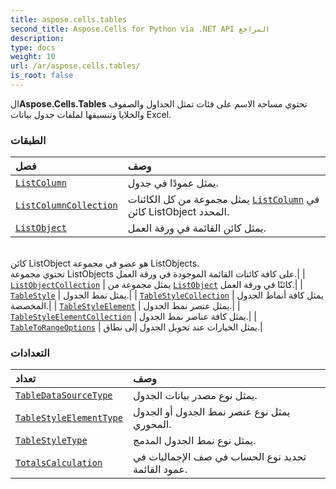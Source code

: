 ```yaml
---
title: aspose.cells.tables
second_title: Aspose.Cells for Python via .NET API المراجع
description:
type: docs
weight: 10
url: /ar/aspose.cells.tables/
is_root: false
---
```

 ال**Aspose.Cells.Tables** تحتوي مساحة الاسم على فئات تمثل الجداول والصفوف والخلايا وتنسيقها لملفات جدول بيانات Excel.

###  الطبقات
| فصل| وصف|
| :- | :- |
| [`ListColumn`](/cells/python-net/ar/aspose.cells.tables/listcolumn) | يمثل عمودًا في جدول.|
| [`ListColumnCollection`](/cells/python-net/ar/aspose.cells.tables/listcolumncollection) | يمثل مجموعة من كل الكائنات [`ListColumn`](/cells/python-net/ar/aspose.cells.tables/listcolumn) في كائن ListObject المحدد.|
| [`ListObject`](/cells/python-net/ar/aspose.cells.tables/listobject) | يمثل كائن القائمة في ورقة العمل.<br/> كائن ListObject هو عضو في مجموعة ListObjects.<br/>تحتوي مجموعة ListObjects على كافة كائنات القائمة الموجودة في ورقة العمل.|
| [`ListObjectCollection`](/cells/python-net/ar/aspose.cells.tables/listobjectcollection) | يمثل مجموعة من [`ListObject`](/cells/python-net/ar/aspose.cells.tables/listobject) كائنًا في ورقة العمل.|
| [`TableStyle`](/cells/python-net/ar/aspose.cells.tables/tablestyle) | يمثل نمط الجدول.|
| [`TableStyleCollection`](/cells/python-net/ar/aspose.cells.tables/tablestylecollection) | يمثل كافة أنماط الجدول المخصصة.|
| [`TableStyleElement`](/cells/python-net/ar/aspose.cells.tables/tablestyleelement) | يمثل عنصر نمط الجدول.|
| [`TableStyleElementCollection`](/cells/python-net/ar/aspose.cells.tables/tablestyleelementcollection) | يمثل كافة عناصر نمط الجدول.|
| [`TableToRangeOptions`](/cells/python-net/ar/aspose.cells.tables/tabletorangeoptions) | يمثل الخيارات عند تحويل الجدول إلى نطاق.|


###  التعدادات
| تعداد| وصف|
| :- | :- |
| [`TableDataSourceType`](/cells/python-net/ar/aspose.cells.tables/tabledatasourcetype) | يمثل نوع مصدر بيانات الجدول.|
| [`TableStyleElementType`](/cells/python-net/ar/aspose.cells.tables/tablestyleelementtype) | يمثل نوع عنصر نمط الجدول أو الجدول المحوري.|
| [`TableStyleType`](/cells/python-net/ar/aspose.cells.tables/tablestyletype) | يمثل نوع نمط الجدول المدمج.|
| [`TotalsCalculation`](/cells/python-net/ar/aspose.cells.tables/totalscalculation) | تحديد نوع الحساب في صف الإجماليات في عمود القائمة.|


